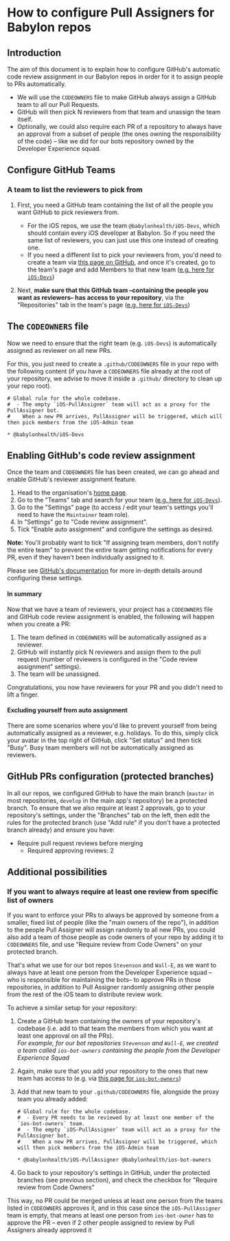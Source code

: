 # How to configure Pull Assigners for Babylon repos

## Introduction

The aim of this document is to explain how to configure GitHub's automatic code review assignment in our Babylon repos in order for it to assign people to PRs automatically.

- We will use the `CODEOWNERS` file to make GitHub always assign a GitHub team to all our Pull Requests.
- GitHub will then pick N reviewers from that team and unassign the team itself.
- Optionally, we could also require each PR of a repository to always have an approval from a subset of people (the ones owning the responsibility of the code) – like we did for our bots repository owned by the Developer Experience squad.

## Configure GitHub Teams

### A team to list the reviewers to pick from

1. First, you need a GitHub team containing the list of all the people you want GitHub to pick reviewers from.

   * For the iOS repos, we use the team `@babylonhealth/iOS-Devs`, which should contain every iOS developer at Babylon. So if you need the same list of reviewers, you can just use this one instead of creating one.
   * If you need a different list to pick your reviewers from, you'd need to create a team via [this page on GitHub](https://github.com/orgs/babylonhealth/new-team), and once it's created, go to the team's page and add Members to that new team ([e.g. here for `iOS-Devs`](https://github.com/orgs/babylonhealth/teams/iOS-Devs/members))

2. Next, **make sure that this GitHub team –containing the people you want as reviewers– has access to your repository**, via the "Repositories" tab in the team's page ([e.g. here for `iOS-Devs`](https://github.com/orgs/babylonhealth/teams/iOS-Devs/repositories))

## The `CODEOWNERS` file

Now we need to ensure that the right team (e.g. `iOS-Devs`) is automatically assigned as reviewer on all new PRs.

For this, you just need to create a `.github/CODEOWNERS` file in your repo with the following content (if you have a `CODEOWNERS` file already at the root of your repository, we advise to move it inside a `.github/` directory to clean up your repo root).

```
# Global rule for the whole codebase.
#  - The empty `iOS-PullAssigner` team will act as a proxy for the PullAssigner bot.
#    When a new PR arrives, PullAssigner will be triggered, which will then pick members from the iOS-Admin team

* @babylonhealth/iOS-Devs
```

## Enabling GitHub's code review assignment

Once the team and `CODEOWNERS` file has been created, we can go ahead and enable GitHub's reviewer assignment feature.

1. Head to the organisation's [home page](https://github.com/babylonhealth).
2. Go to the "Teams" tab and search for your team ([e.g. here for `iOS-Devs`](https://github.com/orgs/babylonhealth/teams/ios-devs)).
3. Go to the "Settings" page (to access / edit your team's settings you'll need to have the `Maintainer` team role).
4. In "Settings" go to "Code review assignment".
5. Tick "Enable auto assignment" and configure the settings as desired. 

**Note:** You'll probably want to tick "If assigning team members, don't notify the entire team" to prevent the entire team getting notifications for every PR, even if they haven't been individually assigned to it.

Please see [GitHub's documentation](https://help.github.com/en/github/setting-up-and-managing-organizations-and-teams/managing-code-review-assignment-for-your-team) for more in-depth details around configuring these settings.

#### In summary

Now that we have a team of reviewers, your project has a `CODEOWNERS` file and GitHub code review assignment is enabled, the following will happen when you create a PR:

1. The team defined in `CODEOWNERS` will be automatically assigned as a reviewer.
2. GitHub will instantly pick N reviewers and assign them to the pull request (number of reviewers is configured in the "Code review assignment" settings).
3. The team will be unassigned.

Congratulations, you now have reviewers for your PR and you didn't need to lift a finger.

#### Excluding yourself from auto assignment

There are some scenarios where you'd like to prevent yourself from being automatically assigned as a reviewer, e.g. holidays. To do this, simply click your avatar in the top right of GitHub, click "Set status" and then tick "Busy". Busy team members will not be automatically assigned as reviewers.

## GitHub PRs configuration (protected branches)

In all our repos, we configured GitHub to have the main branch (`master` in most repositories, `develop` in the main app's repository) be a protected branch. To ensure that we also require at least 2 approvals, go to your repository's settings, under the "Branches" tab on the left, then edit the rules for the protected branch (use "Add rule" if you don't have a protected branch already) and ensure you have:

 - Require pull request reviews before merging
   - Required approving reviews: 2

## Additional possibilities

### If you want to always require at least one review from specific list of owners

If you want to enforce your PRs to always be approved by someone from a smaller, fixed list of people (like the "main owners of the repo"), in addition to the people Pull Assigner will assign randomly to all new PRs, you could also add a team of those people as code owners of your repo by adding it to `CODEOWNERS` file, and use "Require review from Code Owners" on your protected branch.

That's what we use for our bot repos `Stevenson` and `Wall-E`, as we want to always have at least one person from the Developer Experience squad –who is responsible for maintaining the bots– to approve PRs in those repositories, in addition to Pull Assigner randomly assigning other people from the rest of the iOS team to distribute review work.

To achieve a similar setup for your repository:

1. Create a GitHub team containing the owners of your repository's codebase (i.e. add to that team the members from which you want at least one approval on all the PRs).  
   _For example, for our bot repositories `Stevenson` and `Wall-E`, we created a team called `ios-bot-owners` containing the people from the Developer Experience Squad_

2. Again, make sure that you add your repository to the ones that new team has access to (e.g. via [this page for `ios-bot-owners`](https://github.com/orgs/babylonhealth/teams/ios-bot-owners/repositories))
3. Add that new team to your `.github/CODEOWNERS` file, alongside the proxy team you already added:  

    ```
    # Global rule for the whole codebase.
    #  - Every PR needs to be reviewed by at least one member of the `ios-bot-owners` team.
    #  - The empty `iOS-PullAssigner` team will act as a proxy for the PullAssigner bot.
    #    When a new PR arrives, PullAssigner will be triggered, which will then pick members from the iOS-Admin team
    
    * @babylonhealth/iOS-PullAssigner @babylonhealth/ios-bot-owners
    ```

4. Go back to your repository's settings in GitHub, under the protected branches (see previous section), and check the checkbox for "Require review from Code Owners"

This way, no PR could be merged unless at least one person from the teams listed in `CODEOWNERS` approves it, and in this case since the `iOS-PullAssigner` team is empty, that means at least one person from `ios-bot-owner` has to approve the PR – even if 2 other people assigned to review by Pull Assigners already approved it
